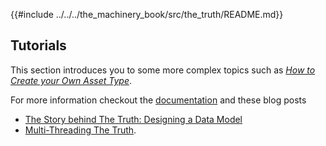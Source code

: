 {{#include ../../../the_machinery_book/src/the_truth/README.md}}



## Tutorials

This section introduces you to some more complex topics such as [*How to Create your Own Asset Type*]({{base_url}}/the_truth/custom_asset/index.html).

For more information checkout the [documentation]({{docs}}foundation/the_truth.h.html) and these blog posts

* [The Story behind The Truth: Designing a Data Model](https://ourmachinery.com/post/the-story-behind-the-truth-designing-a-data-model/)  
* [Multi-Threading The Truth](https://ourmachinery.com/post/multi-threading-the-truth/).

